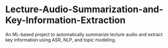 # Lecture-Audio-Summarization-and-Key-Information-Extraction
An ML-based project to automatically summarize lecture audio and extract key information using ASR, NLP, and topic modeling.
